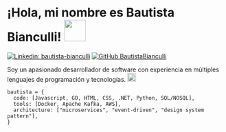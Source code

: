 # ¡Hola, mi nombre es Bautista Bianculli!  <img src="https://media2.giphy.com/media/YSlD6I04v4s9pgwPcT/giphy.gif?cid=790b7611jfzer7n8nhs2fvwlmzzx521ftrpq16tc5s4vvpru&ep=v1_stickers_search&rid=giphy.gif&ct=s" width="50">

[![Linkedin: bautista-bianculli](https://img.shields.io/badge/-BautistaBianculli-blue?style=flat-square&logo=Linkedin&logoColor=white&link=https://www.linkedin.com/in/bautista-bianculli//)](https://www.linkedin.com/in/bautista-bianculli/) [![GitHub BautistaBianculli](https://img.shields.io/github/followers/BautistaBianculli?label=follow&style=social)](https://github.com/BautistaBianculli)

Soy un apasionado desarrollador de software con experiencia en múltiples lenguajes de programación y tecnologías. <img src="https://media2.giphy.com/media/v1.Y2lkPTc5MGI3NjExOXJ2bG56NHRxcGI4dzh4emlucGxzMnR0MDBxejRpYzg3cXdvemNkeSZlcD12MV9zdGlja2Vyc19zZWFyY2gmY3Q9cw/WFZvB7VIXBgiz3oDXE/200w.webp" width="20">

```
bautista = {
  code: [Javascript, GO, HTML, CSS, .NET, Python, SQL/NOSQL],
  tools: [Docker, Apache Kafka, AWS],
  architecture: ["microservices", "event-driven", "design system pattern"],
}
